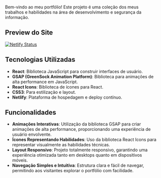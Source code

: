 
Bem-vindo ao meu portfólio! Este projeto é uma coleção dos meus trabalhos e habilidades na área de desenvolvimento e segurança da informação.

## Preview do Site

[![Netlify Status](https://api.netlify.com/api/v1/badges/e35bd010-aa24-4bfd-b206-ac2deb392540/deploy-status)](https://app.netlify.com/sites/portifolio-ellen-kos/deploys)

## Tecnologias Utilizadas

- **React**: Biblioteca JavaScript para construir interfaces de usuário.
- **GSAP (GreenSock Animation Platform)**: Biblioteca para animações de alta performance em JavaScript.
- **React Icons**: Biblioteca de ícones para React.
- **CSS3**: Para estilização e layout.
- **Netlify**: Plataforma de hospedagem e deploy contínuo.

## Funcionalidades

- **Animações Interativas**: Utilização da biblioteca GSAP para criar animações de alta performance, proporcionando uma experiência de usuário envolvente.
- **Ícones Representando Habilidades**: Uso da biblioteca React Icons para representar visualmente as habilidades técnicas.
- **Layout Responsivo**: Projeto totalmente responsivo, garantindo uma experiência otimizada tanto em desktops quanto em dispositivos móveis.
- **Navegação Simples e Intuitiva**: Estrutura clara e fácil de navegar, permitindo aos visitantes explorar o portfólio com facilidade.

